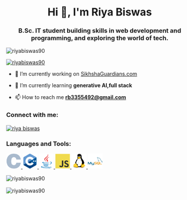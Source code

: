 <h1 align="center">Hi 👋, I'm Riya Biswas</h1>
<h3 align="center">B.Sc. IT student building skills in web development and programming, and exploring the world of tech.</h3>

<p align="left"> <img src="https://komarev.com/ghpvc/?username=riyabiswas90&label=Profile%20views&color=0e75b6&style=flat" alt="riyabiswas90" /> </p>

<p align="left"> <a href="https://github.com/ryo-ma/github-profile-trophy"><img src="https://github-profile-trophy.vercel.app/?username=riyabiswas90" alt="riyabiswas90" /></a> </p>

- 🔭 I’m currently working on [SikhshaGuardians.com](https://github.com/riyabiswas90/Team-Project)

- 🌱 I’m currently learning **generative AI,full stack**

- 📫 How to reach me **rb3355492@gmail.com**

<h3 align="left">Connect with me:</h3>
<p align="left">
<a href="https://linkedin.com/in/riya biswas" target="blank"><img align="center" src="https://raw.githubusercontent.com/rahuldkjain/github-profile-readme-generator/master/src/images/icons/Social/linked-in-alt.svg" alt="riya biswas" height="30" width="40" /></a>
</p>

<h3 align="left">Languages and Tools:</h3>
<p align="left"> <a href="https://www.cprogramming.com/" target="_blank" rel="noreferrer"> <img src="https://raw.githubusercontent.com/devicons/devicon/master/icons/c/c-original.svg" alt="c" width="40" height="40"/> </a> <a href="https://www.w3schools.com/cpp/" target="_blank" rel="noreferrer"> <img src="https://raw.githubusercontent.com/devicons/devicon/master/icons/cplusplus/cplusplus-original.svg" alt="cplusplus" width="40" height="40"/> </a> <a href="https://www.java.com" target="_blank" rel="noreferrer"> <img src="https://raw.githubusercontent.com/devicons/devicon/master/icons/java/java-original.svg" alt="java" width="40" height="40"/> </a> <a href="https://developer.mozilla.org/en-US/docs/Web/JavaScript" target="_blank" rel="noreferrer"> <img src="https://raw.githubusercontent.com/devicons/devicon/master/icons/javascript/javascript-original.svg" alt="javascript" width="40" height="40"/> </a> <a href="https://www.linux.org/" target="_blank" rel="noreferrer"> <img src="https://raw.githubusercontent.com/devicons/devicon/master/icons/linux/linux-original.svg" alt="linux" width="40" height="40"/> </a> <a href="https://www.mysql.com/" target="_blank" rel="noreferrer"> <img src="https://raw.githubusercontent.com/devicons/devicon/master/icons/mysql/mysql-original-wordmark.svg" alt="mysql" width="40" height="40"/> </a> </p>

<p><img align="center" src="https://github-readme-stats.vercel.app/api/top-langs?username=riyabiswas90&show_icons=true&locale=en&layout=compact" alt="riyabiswas90" /></p>

<p><img align="center" src="https://github-readme-streak-stats.herokuapp.com/?user=riyabiswas90&" alt="riyabiswas90" /></p>
